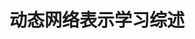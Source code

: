---
title: "动态网络表示学习综述"
collection: essays
permalink: /essays/dynamic_network_embedding/
author_profile: true
---